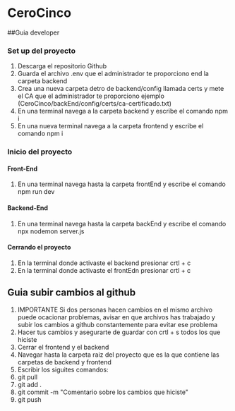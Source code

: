 # CeroCinco

##Guia developer

### Set up del proyecto
1. Descarga el repositorio Github
2. Guarda el archivo .env que el administrador te proporciono end la carpeta backend
3. Crea una nueva carpeta detro de backend/config llamada certs y mete el CA que el administrador te proporciono ejemplo (CeroCinco/backEnd/config/certs/ca-certificado.txt)
4. En una terminal navega a la carpeta backend y escribe el comando npm i
5. En una nueva terminal navega a la carpeta frontend y escribe el comando npm i

### Inicio del proyecto
#### Front-End
1. En una terminal navega hasta la carpeta frontEnd y escribe el comando npm run dev
#### Backend-End
1. En una terminal navega hasta la carpeta backEnd y escribe el comando npx nodemon server.js

#### Cerrando el proyecto
1. En la terminal donde activaste el backend presionar crtl + c
2. En la terminal donde activaste el frontEdn presionar crtl + c

## Guia subir cambios al github
1. IMPORTANTE Si dos personas hacen cambios en el mismo archivo puede ocacionar problemas, avisar en que archivos has trabajado y subir los cambios a github constantemente para evitar ese problema
2. Hacer tus cambios y asegurarte de guardar con crtl + s todos los que hiciste
3. Cerrar el frontend y el backend
4. Navegar hasta la carpeta raiz del proyecto que es la que contiene las carpetas de backend y frontend
5. Escribir los siguites comandos:
6. git pull
7. git add .
8. git commit -m "Comentario sobre los cambios que hiciste"
9. git push
